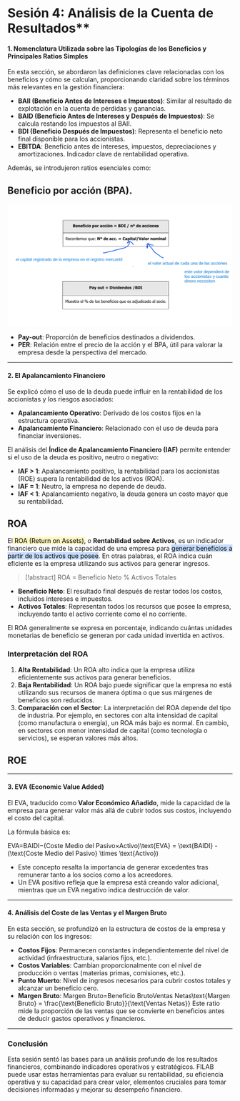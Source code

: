# Sesión 4: Análisis de la Cuenta de Resultados**

#### **1. Nomenclatura Utilizada sobre las Tipologías de los Beneficios y Principales Ratios Simples**

En esta sección, se abordaron las definiciones clave relacionadas con los beneficios y cómo se calculan, proporcionando claridad sobre los términos más relevantes en la gestión financiera:

- **BAII (Beneficio Antes de Intereses e Impuestos)**: Similar al resultado de explotación en la cuenta de pérdidas y ganancias.
- **BAID (Beneficio Antes de Intereses y Después de Impuestos)**: Se calcula restando los impuestos al BAII.
- **BDI (Beneficio Después de Impuestos)**: Representa el beneficio neto final disponible para los accionistas.
- **EBITDA**: Beneficio antes de intereses, impuestos, depreciaciones y amortizaciones. Indicador clave de rentabilidad operativa.

Además, se introdujeron ratios esenciales como:

## **Beneficio por acción (BPA)**.

![](../../../images/beneficio_por_accion_payout.png)

- **Pay-out**: Proporción de beneficios destinados a dividendos.
- **PER**: Relación entre el precio de la acción y el BPA, útil para valorar la empresa desde la perspectiva del mercado.

---

#### **2. El Apalancamiento Financiero**

Se explicó cómo el uso de la deuda puede influir en la rentabilidad de los accionistas y los riesgos asociados:

- **Apalancamiento Operativo**: Derivado de los costos fijos en la estructura operativa.
- **Apalancamiento Financiero**: Relacionado con el uso de deuda para financiar inversiones.

El análisis del **Índice de Apalancamiento Financiero (IAF)** permite entender si el uso de la deuda es positivo, neutro o negativo:

- **IAF > 1**: Apalancamiento positivo, la rentabilidad para los accionistas (ROE) supera la rentabilidad de los activos (ROA).
- **IAF = 1**: Neutro, la empresa no depende de deuda.
- **IAF < 1**: Apalancamiento negativo, la deuda genera un costo mayor que su rentabilidad.

## ROA

El<mark style="background: #FFF3A3A6;"> ROA (Return on Assets),</mark> o **Rentabilidad sobre Activos**, es un indicador financiero que mide la capacidad de una empresa para <mark style="background: #ADCCFFA6;">generar beneficios a partir de los activos que posee</mark>. En otras palabras, el ROA indica cuán eficiente es la empresa utilizando sus activos para generar ingresos.

> [!abstract]
> ROA = Beneficio Neto % Activos Totales

- **Beneficio Neto**: El resultado final después de restar todos los costos, incluidos intereses e impuestos.
- **Activos Totales**: Representan todos los recursos que posee la empresa, incluyendo tanto el activo corriente como el no corriente.

El ROA generalmente se expresa en porcentaje, indicando cuántas unidades monetarias de beneficio se generan por cada unidad invertida en activos.

### **Interpretación del ROA**

1. **Alta Rentabilidad**: Un ROA alto indica que la empresa utiliza eficientemente sus activos para generar beneficios.
2. **Baja Rentabilidad**: Un ROA bajo puede significar que la empresa no está utilizando sus recursos de manera óptima o que sus márgenes de beneficios son reducidos.
3. **Comparación con el Sector**: La interpretación del ROA depende del tipo de industria. Por ejemplo, en sectores con alta intensidad de capital (como manufactura o energía), un ROA más bajo es normal. En cambio, en sectores con menor intensidad de capital (como tecnología o servicios), se esperan valores más altos.

## ROE



---

#### **3. EVA (Economic Value Added)**

El EVA, traducido como **Valor Económico Añadido**, mide la capacidad de la empresa para generar valor más allá de cubrir todos sus costos, incluyendo el costo del capital.

La fórmula básica es:

EVA=BAIDI−(Coste Medio del Pasivo×Activo)\text{EVA} = \text{BAIDI} - (\text{Coste Medio del Pasivo} \times \text{Activo})

- Este concepto resalta la importancia de generar excedentes tras remunerar tanto a los socios como a los acreedores.
- Un EVA positivo refleja que la empresa está creando valor adicional, mientras que un EVA negativo indica destrucción de valor.

---

#### **4. Análisis del Coste de las Ventas y el Margen Bruto**

En esta sección, se profundizó en la estructura de costos de la empresa y su relación con los ingresos:

- **Costos Fijos**: Permanecen constantes independientemente del nivel de actividad (infraestructura, salarios fijos, etc.).
- **Costos Variables**: Cambian proporcionalmente con el nivel de producción o ventas (materias primas, comisiones, etc.).
- **Punto Muerto**: Nivel de ingresos necesarios para cubrir costos totales y alcanzar un beneficio cero.
- **Margen Bruto**: Margen Bruto=Beneficio BrutoVentas Netas\text{Margen Bruto} = \frac{\text{Beneficio Bruto}}{\text{Ventas Netas}} Este ratio mide la proporción de las ventas que se convierte en beneficios antes de deducir gastos operativos y financieros.

---

### **Conclusión**

Esta sesión sentó las bases para un análisis profundo de los resultados financieros, combinando indicadores operativos y estratégicos. FILAB puede usar estas herramientas para evaluar su rentabilidad, su eficiencia operativa y su capacidad para crear valor, elementos cruciales para tomar decisiones informadas y mejorar su desempeño financiero.

